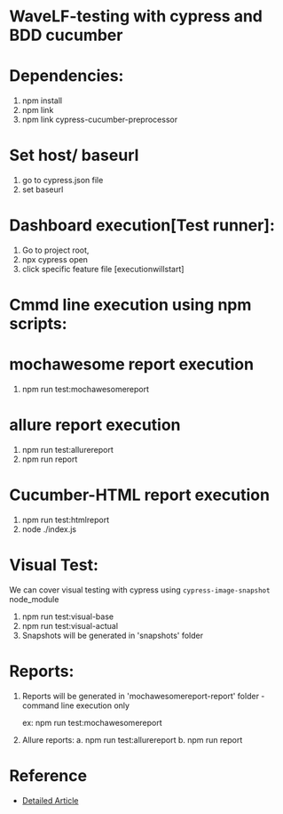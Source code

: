 # WaveLF-testing with cypress and BDD cucumber

# Dependencies:
1. npm install
2. npm link
3. npm link cypress-cucumber-preprocessor

# Set host/ baseurl
1. go to cypress.json file
2. set baseurl

# Dashboard execution[Test runner]:
1. Go to project root, 
2. npx cypress open
3. click specific feature file [executionwillstart]

# Cmmd line execution using npm scripts:
# mochawesome report execution
1. npm run test:mochawesomereport

# allure report execution
1. npm run test:allurereport
2. npm run report

# Cucumber-HTML report execution
1. npm run test:htmlreport
2. node ./index.js


# Visual Test: 
We can cover visual testing with cypress using `cypress-image-snapshot` node_module
1. npm run test:visual-base
2. npm run test:visual-actual
3. Snapshots will be generated in 'snapshots' folder

# Reports:
1. Reports will be generated in 'mochawesomereport-report' folder - command line execution only
  
   ex: npm run test:mochawesomereport

2. Allure reports: 
    a. npm run test:allurereport
    b. npm run report
    

# Reference
- [Detailed Article](https://medium.com/@vinayaktitti/getting-started-with-cypress-and-cucumber-api-2d7057e34047)
